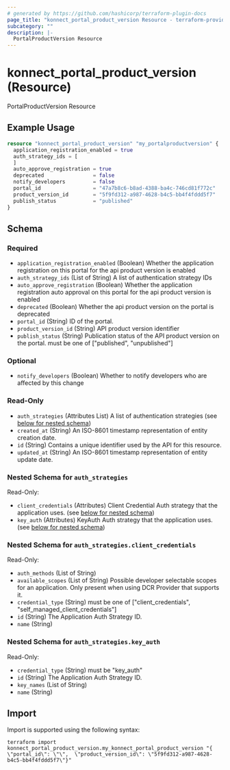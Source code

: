 ```yaml
---
# generated by https://github.com/hashicorp/terraform-plugin-docs
page_title: "konnect_portal_product_version Resource - terraform-provider-konnect"
subcategory: ""
description: |-
  PortalProductVersion Resource
---
```


# konnect_portal_product_version (Resource)

PortalProductVersion Resource

## Example Usage

```terraform
resource "konnect_portal_product_version" "my_portalproductversion" {
  application_registration_enabled = true
  auth_strategy_ids = [
  ]
  auto_approve_registration = true
  deprecated                = false
  notify_developers         = false
  portal_id                 = "47a7b8c6-b8ad-4388-ba4c-746cd81f772c"
  product_version_id        = "5f9fd312-a987-4628-b4c5-bb4f4fddd5f7"
  publish_status            = "published"
}
```

<!-- schema generated by tfplugindocs -->
## Schema

### Required

- `application_registration_enabled` (Boolean) Whether the application registration on this portal for the api product version is enabled
- `auth_strategy_ids` (List of String) A list of authentication strategy IDs
- `auto_approve_registration` (Boolean) Whether the application registration auto approval on this portal for the api product version is enabled
- `deprecated` (Boolean) Whether the api product version on the portal is deprecated
- `portal_id` (String) ID of the portal.
- `product_version_id` (String) API product version identifier
- `publish_status` (String) Publication status of the API product version on the portal. must be one of ["published", "unpublished"]

### Optional

- `notify_developers` (Boolean) Whether to notify developers who are affected by this change

### Read-Only

- `auth_strategies` (Attributes List) A list of authentication strategies (see [below for nested schema](#nestedatt--auth_strategies))
- `created_at` (String) An ISO-8601 timestamp representation of entity creation date.
- `id` (String) Contains a unique identifier used by the API for this resource.
- `updated_at` (String) An ISO-8601 timestamp representation of entity update date.

<a id="nestedatt--auth_strategies"></a>
### Nested Schema for `auth_strategies`

Read-Only:

- `client_credentials` (Attributes) Client Credential Auth strategy that the application uses. (see [below for nested schema](#nestedatt--auth_strategies--client_credentials))
- `key_auth` (Attributes) KeyAuth Auth strategy that the application uses. (see [below for nested schema](#nestedatt--auth_strategies--key_auth))

<a id="nestedatt--auth_strategies--client_credentials"></a>
### Nested Schema for `auth_strategies.client_credentials`

Read-Only:

- `auth_methods` (List of String)
- `available_scopes` (List of String) Possible developer selectable scopes for an application. Only present when using DCR Provider that supports it.
- `credential_type` (String) must be one of ["client_credentials", "self_managed_client_credentials"]
- `id` (String) The Application Auth Strategy ID.
- `name` (String)


<a id="nestedatt--auth_strategies--key_auth"></a>
### Nested Schema for `auth_strategies.key_auth`

Read-Only:

- `credential_type` (String) must be "key_auth"
- `id` (String) The Application Auth Strategy ID.
- `key_names` (List of String)
- `name` (String)

## Import

Import is supported using the following syntax:

```shell
terraform import konnect_portal_product_version.my_konnect_portal_product_version "{ \"portal_id\": \"\",  \"product_version_id\": \"5f9fd312-a987-4628-b4c5-bb4f4fddd5f7\"}"
```
